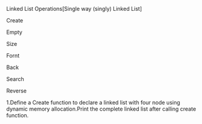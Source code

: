 Linked List Operations[Single way (singly) Linked List]

Create

Empty

Size

Fornt

Back

Search

Reverse

1.Define a Create function to declare a linked list with four node using dynamic memory allocation.Print the complete linked list after calling create function.

```C




```
